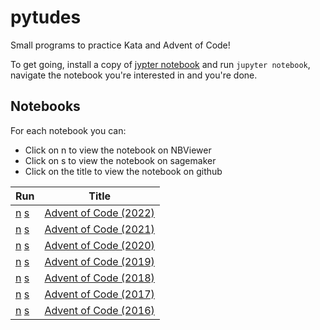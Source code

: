 # pytudes

Small programs to practice Kata and Advent of Code!

To get going, install a copy of [jypter notebook](http://jupyter.org/) and run `jupyter notebook`, navigate the notebook you're interested in and you're done.

## Notebooks

For each notebook you can:

* Click on n to view the notebook on NBViewer
* Click on s to view the notebook on sagemaker
* Click on the title to view the notebook on github

| Run | Title |
| --- | --- |
| [n](https://nbviewer.org/github/willcodefortea//pytudes/blob/master/ipynb/Advent%20of%20Code%202022.ipynb) [s](https://studiolab.sagemaker.aws/import//pytudes/blob/master/ipynb/Advent%20of%20Code%202022.ipynb) | [Advent of Code (2022)](https://github.com/willcodefortea//pytudes/blob/master/ipynb/Advent%20of%20Code%202022.ipynb) |
| [n](https://nbviewer.org/github/willcodefortea//pytudes/blob/master/ipynb/Advent%20of%20Code%202021.ipynb) [s](https://studiolab.sagemaker.aws/import//pytudes/blob/master/ipynb/Advent%20of%20Code%202021.ipynb) | [Advent of Code (2021)](https://github.com/willcodefortea//pytudes/blob/master/ipynb/Advent%20of%20Code%202021.ipynb) |
| [n](https://nbviewer.org/github/willcodefortea//pytudes/blob/master/ipynb/Advent%20of%20Code%202020.ipynb) [s](https://studiolab.sagemaker.aws/import//pytudes/blob/master/ipynb/Advent%20of%20Code%202020.ipynb) | [Advent of Code (2020)](https://github.com/willcodefortea//pytudes/blob/master/ipynb/Advent%20of%20Code%202020.ipynb) |
| [n](https://nbviewer.org/github/willcodefortea//pytudes/blob/master/ipynb/Advent%20of%20Code%202019.ipynb) [s](https://studiolab.sagemaker.aws/import//pytudes/blob/master/ipynb/Advent%20of%20Code%202019.ipynb) | [Advent of Code (2019)](https://github.com/willcodefortea//pytudes/blob/master/ipynb/Advent%20of%20Code%202019.ipynb) |
| [n](https://nbviewer.org/github/willcodefortea//pytudes/blob/master/ipynb/Advent%20of%20Code%202018.ipynb) [s](https://studiolab.sagemaker.aws/import//pytudes/blob/master/ipynb/Advent%20of%20Code%202018.ipynb) | [Advent of Code (2018)](https://github.com/willcodefortea//pytudes/blob/master/ipynb/Advent%20of%20Code%202018.ipynb) |
| [n](https://nbviewer.org/github/willcodefortea//pytudes/blob/master/ipynb/Advent%20of%20Code%202017.ipynb) [s](https://studiolab.sagemaker.aws/import//pytudes/blob/master/ipynb/Advent%20of%20Code%202017.ipynb) | [Advent of Code (2017)](https://github.com/willcodefortea//pytudes/blob/master/ipynb/Advent%20of%20Code%202017.ipynb) |
| [n](https://nbviewer.org/github/willcodefortea//pytudes/blob/master/ipynb/Advent%20of%20Code%202016.ipynb) [s](https://studiolab.sagemaker.aws/import//pytudes/blob/master/ipynb/Advent%20of%20Code%202016.ipynb) | [Advent of Code (2016)](https://github.com/willcodefortea//pytudes/blob/master/ipynb/Advent%20of%20Code%202016.ipynb) |

